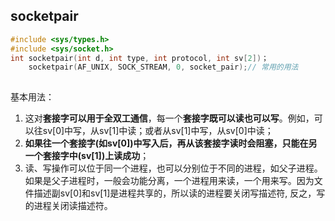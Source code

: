 ## socketpair

```c
#include <sys/types.h>
#include <sys/socket.h>
int socketpair(int d, int type, int protocol, int sv[2])；
    socketpair(AF_UNIX, SOCK_STREAM, 0, socket_pair);// 常用的用法
    
```

基本用法： 
1. 这对**套接字可以用于全双工通信**，每一个**套接字既可以读也可以写**。例如，可以往sv[0]中写，从sv[1]中读；或者从sv[1]中写，从sv[0]中读； 
2. **如果往一个套接字(如sv[0])中写入后，再从该套接字读时会阻塞，只能在另一个套接字中(sv[1])上读成功**； 
3. 读、写操作可以位于同一个进程，也可以分别位于不同的进程，如父子进程。如果是父子进程时，一般会功能分离，一个进程用来读，一个用来写。因为文件描述副sv[0]和sv[1]是进程共享的，所以读的进程要关闭写描述符, 反之，写的进程关闭读描述符。 

